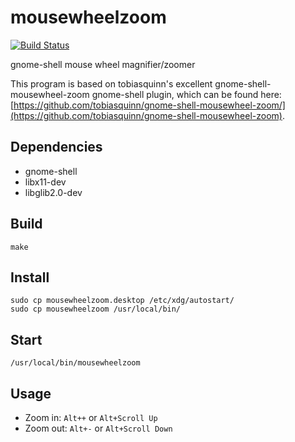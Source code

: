 # mousewheelzoom

[![Build Status](https://travis-ci.org/garfunkel/mousewheelzoom.svg)](https://travis-ci.org/garfunkel/mousewheelzoom)

gnome-shell mouse wheel magnifier/zoomer

This program is based on tobiasquinn's excellent gnome-shell-mousewheel-zoom gnome-shell plugin, which can be found here: [https://github.com/tobiasquinn/gnome-shell-mousewheel-zoom/](https://github.com/tobiasquinn/gnome-shell-mousewheel-zoom).

## Dependencies
* gnome-shell
* libx11-dev
* libglib2.0-dev

## Build
`make`

## Install
```
sudo cp mousewheelzoom.desktop /etc/xdg/autostart/
sudo cp mousewheelzoom /usr/local/bin/
```

## Start
`/usr/local/bin/mousewheelzoom`

## Usage
* Zoom in: `Alt++` or `Alt+Scroll Up`
* Zoom out: `Alt+-` or `Alt+Scroll Down`
